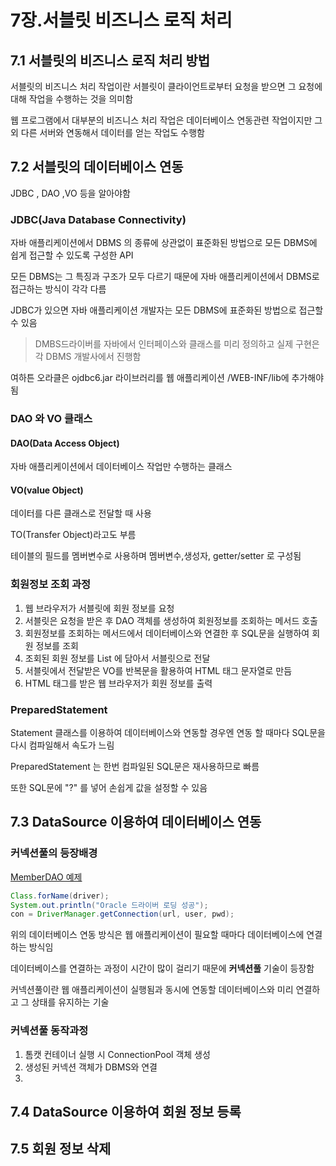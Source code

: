 # 7장.서블릿 비즈니스 로직 처리



## 7.1 서블릿의 비즈니스 로직 처리 방법

서블릿의 비즈니스 처리 작업이란 서블릿이 클라이언트로부터 요청을 받으면 그 요청에 대해 작업을 수행하는 것을 의미함

웹 프로그램에서 대부분의 비즈니스 처리 작업은 데이터베이스 연동관련 작업이지만 그 외 다른 서버와 연동해서 데이터를 얻는 작업도 수행함

## 7.2 서블릿의 데이터베이스 연동

JDBC , DAO ,VO 등을 알아야함

### JDBC(Java Database Connectivity)

자바 애플리케이션에서 DBMS 의 종류에 상관없이 표준화된 방법으로 모든 DBMS에 쉽게 접근할 수 있도록 구성한 API

모든 DBMS는 그 특징과 구조가 모두 다르기 때문에 자바 애플리케이션에서 DBMS로 접근하는 방식이 각각 다름

JDBC가 있으면 자바 애플리케이션 개발자는 모든 DBMS에 표준화된 방법으로 접근할 수 있음

>  DMBS드라이버를 자바에서 인터페이스와 클래스를 미리 정의하고 실제 구현은 각 DBMS 개발사에서 진행함

여하튼 오라클은 ojdbc6.jar 라이브러리를 웹 애플리케이션 /WEB-INF/lib에 추가해야됨

### DAO 와 VO 클래스

#### DAO(Data Access Object)

자바 애플리케이션에서 데이터베이스 작업만 수행하는 클래스

#### VO(value Object)

데이터를 다른 클래스로 전달할 때 사용

TO(Transfer Object)라고도 부름

테이블의 필드를 멤버변수로 사용하며 멤버변수,생성자, getter/setter 로 구성됨

### 회원정보 조회 과정

1. 웹 브라우저가 서블릿에 회원 정보를 요청
2. 서블릿은 요청을 받은 후 DAO 객체를 생성하여 회원정보를 조회하는 메서드 호출
3. 회원정보를 조회하는 메서드에서 데이터베이스와 연결한 후 SQL문을 실행하여 회원 정보를 조회
4. 조회된 회원 정보를 List<VO> 에 담아서 서블릿으로 전달
5. 서블릿에서 전달받은 VO를 반복문을 활용하여  HTML 태그 문자열로 만듬
6. HTML 태그를 받은 웹 브라우저가 회원 정보를 출력

### PreparedStatement

Statement 클래스를 이용하여 데이터베이스와 연동할 경우엔 연동 할 때마다 SQL문을 다시 컴파일해서 속도가 느림

PreparedStatement 는 한번 컴파일된 SQL문은 재사용하므로 빠름

또한 SQL문에 "?" 를 넣어 손쉽게 값을 설정할 수 있음

## 7.3 DataSource 이용하여 데이터베이스 연동

### 커넥션풀의 등장배경

[MemberDAO 예제](https://github.com/jjy3385/javaWeb/blob/main/pro07/src/sec01/ex01/MemberDAO.java)

```java
Class.forName(driver);
System.out.println("Oracle 드라이버 로딩 성공");
con = DriverManager.getConnection(url, user, pwd);
```

위의 데이터베이스 연동 방식은 웹 애플리케이션이 필요할 때마다 데이터베이스에 연결하는 방식임

데이터베이스를 연결하는 과정이 시간이 많이 걸리기 때문에 **커넥션풀** 기술이 등장함

커넥션풀이란 웹 애플리케이션이 실행됨과 동시에 연동할 데이터베이스와 미리 연결하고 그 상태를 유지하는 기술

### 커넥션풀 동작과정

1. 톰캣 컨테이너 실행 시 ConnectionPool 객체 생성
2. 생성된 커넥션 객체가 DBMS와 연결
3. 



## 7.4 DataSource 이용하여 회원 정보 등록

## 7.5 회원 정보 삭제

